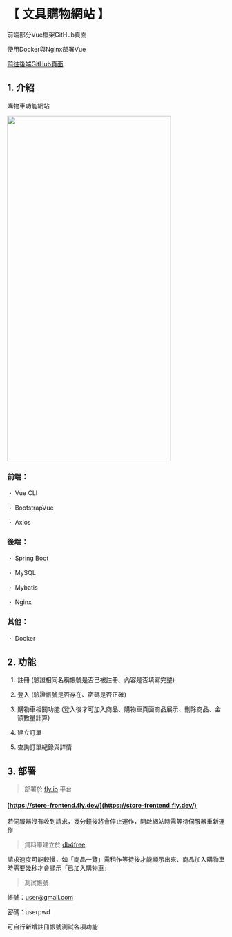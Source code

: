 # 【 文具購物網站 】

前端部分Vue框架GitHub頁面

使用Docker與Nginx部署Vue

[前往後端GitHub頁面](https://github.com/gsbka7/store-backend)

## 1. 介紹

購物車功能網站

<img width="379" height="800" src="https://github.com/teikunsha/store_spring_boot/blob/master/img-readme/store-spring-boot.png"/>

### 前端：

・ Vue CLI

・ BootstrapVue

・ Axios

### 後端：

・ Spring Boot

・ MySQL

・ Mybatis

・ Nginx

### 其他：

・ Docker

## 2. 功能

1. 註冊 (驗證相同名稱帳號是否已被註冊、內容是否填寫完整)

2. 登入 (驗證帳號是否存在、密碼是否正確)

3. 購物車相關功能 (登入後才可加入商品、購物車頁面商品展示、刪除商品、金額數量計算)

4. 建立訂單

5. 查詢訂單紀錄與詳情

## 3. 部署

> 部署於 [fly.io](https://fly.io/) 平台

#### [https://store-frontend.fly.dev/](https://store-frontend.fly.dev/)

若伺服器沒有收到請求，幾分鐘後將會停止運作，開啟網站時需等待伺服器重新運作

> 資料庫建立於 [db4free](https://www.db4free.net/)

請求速度可能較慢，如「商品一覽」需稍作等待後才能顯示出來、商品加入購物車時需要幾秒才會顯示「已加入購物車」

> 測試帳號

帳號：user@gmail.com

密碼：userpwd

可自行新增註冊帳號測試各項功能
